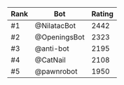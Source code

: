 Rank|Bot|Rating
---|---|---
#1|@NilatacBot|2442
#2|@OpeningsBot|2323
#3|@anti-bot|2195
#4|@CatNail|2108
#5|@pawnrobot|1950
